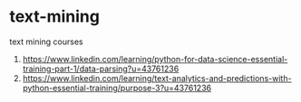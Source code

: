 # text-mining
text mining courses

1. https://www.linkedin.com/learning/python-for-data-science-essential-training-part-1/data-parsing?u=43761236
2. https://www.linkedin.com/learning/text-analytics-and-predictions-with-python-essential-training/purpose-3?u=43761236
